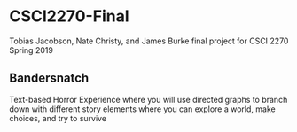 # CSCI2270-Final
Tobias Jacobson, Nate Christy, and James Burke final project for CSCI 2270 Spring 2019

Bandersnatch
------------

Text-based Horror Experience where you will use directed graphs to branch down with different story elements
where you can explore a world, make choices, and try to survive

